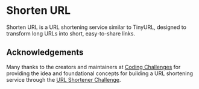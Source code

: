 # Shorten URL

Shorten URL is a URL shortening service similar to TinyURL, designed to
transform long URLs into short, easy-to-share links.

## Acknowledgements 

Many thanks to the creators and maintainers at [Coding Challenges][1]
for providing the idea and foundational concepts for building a URL
shortening service through the [URL Shortener Challenge][2].

[1]: https://codingchallenges.fyi/
[2]: https://codingchallenges.fyi/challenges/challenge-url-shortener

